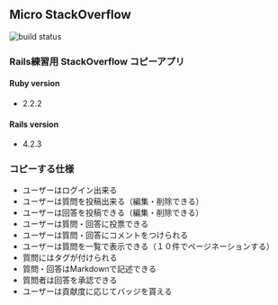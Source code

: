 ## Micro StackOverflow

![build status](https://circleci.com/gh/maripiyoko/micro-sof.png?circle-token=d7fe9c12038e85c7a19104dd0a19adb3283b5ac4)

### Rails練習用 StackOverflow コピーアプリ

#### Ruby version
- 2.2.2

#### Rails version
- 4.2.3

### コピーする仕様

- ユーザーはログイン出来る
- ユーザーは質問を投稿出来る（編集・削除できる）
- ユーザーは回答を投稿できる（編集・削除できる）
- ユーザーは質問・回答に投票できる
- ユーザーは質問・回答にコメントをつけられる
- ユーザーは質問を一覧で表示できる（１０件でページネーションする）
- 質問にはタグが付けられる
- 質問・回答はMarkdownで記述できる
- 質問者は回答を承認できる
- ユーザーは貢献度に応じてバッジを貰える
